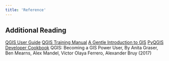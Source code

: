 ```yaml
---
title: 'Reference'
---
```


## Additional Reading

[QGIS User Guide](https://docs.qgis.org/3.40/en/docs/user_manual/index.html)
[QGIS Training Manual](https://docs.qgis.org/3.40/en/docs/training_manual/index.html#qgis-training-manual)
[A Gentle Introduction to GIS](https://docs.qgis.org/3.40/en/docs/gentle_gis_introduction/index.html)
[PyQGIS Developer Cookbook](https://docs.qgis.org/3.40/en/docs/pyqgis_developer_cookbook/index.html)
QGIS: Becoming a GIS Power User, By Anita Graser, Ben Mearns, Alex Mandel, Víctor Olaya Ferrero, Alexander Bruy (2017)

